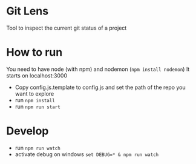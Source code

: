 Git Lens
========

Tool to inspect the current git status of a project

# How to run
You need to have node (with npm) and nodemon (`npm install nodemon`)
It starts on localhost:3000

* Copy config.js.template to config.js and set the path of the repo you want to explore
* run `npm install`
* run `npm run start`

# Develop
* run `npm run watch`
* activate debug on windows `set DEBUG=* & npm run watch`
